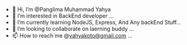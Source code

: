 - 👋 Hi, I’m @Panglima Muhammad Yahya
- 👀 I’m interested in BackEnd developer  ...
- 🌱 I’m currently learning NodeJS, Express, And Any backEnd Stuff...
- 💞️ I’m looking to collaborate on laerning buddy ...
- 📫 How to reach me @yahyakoto@gmail.com ...

<!---
fattyPunk/fattyPunk is a ✨ special ✨ repository because its `README.md` (this file) appears on your GitHub profile.
You can click the Preview link to take a look at your changes.
--->
